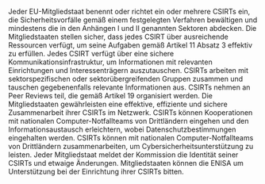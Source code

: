 Jeder EU-Mitgliedstaat benennt oder richtet ein oder mehrere CSIRTs ein, die Sicherheitsvorfälle gemäß einem festgelegten Verfahren bewältigen und mindestens die in den Anhängen I und II genannten Sektoren abdecken. Die Mitgliedstaaten stellen sicher, dass jedes CSIRT über ausreichende Ressourcen verfügt, um seine Aufgaben gemäß Artikel 11 Absatz 3 effektiv zu erfüllen. Jedes CSIRT verfügt über eine sichere Kommunikationsinfrastruktur, um Informationen mit relevanten Einrichtungen und Interessenträgern auszutauschen. CSIRTs arbeiten mit sektorspezifischen oder sektorübergreifenden Gruppen zusammen und tauschen gegebenenfalls relevante Informationen aus. CSIRTs nehmen an Peer Reviews teil, die gemäß Artikel 19 organisiert werden. Die Mitgliedstaaten gewährleisten eine effektive, effiziente und sichere Zusammenarbeit ihrer CSIRTs im Netzwerk. CSIRTs können Kooperationen mit nationalen Computer-Notfallteams von Drittländern eingehen und den Informationsaustausch erleichtern, wobei Datenschutzbestimmungen eingehalten werden. CSIRTs können mit nationalen Computer-Notfallteams von Drittländern zusammenarbeiten, um Cybersicherheitsunterstützung zu leisten. Jeder Mitgliedstaat meldet der Kommission die Identität seiner CSIRTs und etwaige Änderungen. Mitgliedstaaten können die ENISA um Unterstützung bei der Einrichtung ihrer CSIRTs bitten.
